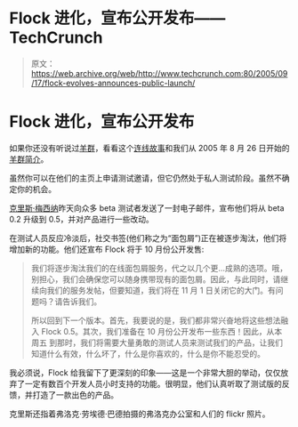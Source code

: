 # Flock 进化，宣布公开发布——TechCrunch

> 原文：<https://web.archive.org/web/http://www.techcrunch.com:80/2005/09/17/flock-evolves-announces-public-launch/>

# Flock 进化，宣布公开发布

如果你还没有听说过[羊群](https://web.archive.org/web/20220813204843/http://www.flock.com/home/)，看看这个[连线故事](https://web.archive.org/web/20220813204843/http://wired.com/news/technology/0,1282,68823,00.html)和我们从 2005 年 8 月 26 日开始的[羊群简介](https://web.archive.org/web/20220813204843/http://www.beta.techcrunch.com/2005/08/26/flock-social-browsing-is-cool/)。

虽然你可以在他们的主页上申请测试邀请，但它仍然处于私人测试阶段。虽然不确定你的机会。

[克里斯·梅西纳](https://web.archive.org/web/20220813204843/http://factoryjoe.com/blog)昨天向众多 beta 测试者发送了一封电子邮件，宣布他们将从 beta 0.2 升级到 0.5，并对产品进行一些改动。

在测试人员反应冷淡后，社交书签(他们称之为“面包屑”)正在被逐步淘汰，他们将增加新的功能。他们还宣布 Flock 将于 10 月份公开发售:

> 我们将逐步淘汰我们的在线面包屑服务，代之以几个更…成熟的选项。哦，别担心，我们会确保您可以随身携带现有的面包屑。因此，与此同时，请继续向我们的服务发帖，但要知道，我们将在 11 月 1 日关闭它的大门。有问题吗？请告诉我们。
> 
> 所以回到下一个版本。首先，我要说的是，我们都非常兴奋地将这些想法融入 Flock 0.5。其次，我们准备在 10 月份公开发布一些东西！因此，从本周五
> 到那时，我们将需要大量勇敢的测试人员来测试我们的产品，让我们知道什么有效，什么坏了，什么是你喜欢的，什么是你不能忍受的。

我必须说，Flock 给我留下了更深刻的印象——这是一个非常大胆的举动，仅仅放弃了一定有数百个开发人员小时支持的功能。很明显，他们认真听取了测试版的反馈，并打造了一款出色的产品。

克里斯还指着弗洛克·劳埃德·巴德拍摄的弗洛克办公室和人们的 flickr 照片。
